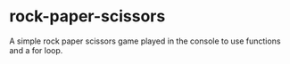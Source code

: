 # rock-paper-scissors
A simple rock paper scissors game played in the console to use functions and a for loop.

